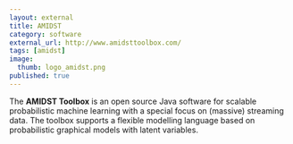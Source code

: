 ```yaml
---
layout: external
title: AMIDST
category: software
external_url: http://www.amidsttoolbox.com/
tags: [amidst]
image:
  thumb: logo_amidst.png
published: true
---
```


The **AMIDST Toolbox** is an open source Java software for scalable probabilistic machine learning with a special focus on (massive) streaming data. The toolbox supports a flexible modelling language based on probabilistic graphical models with latent variables.
